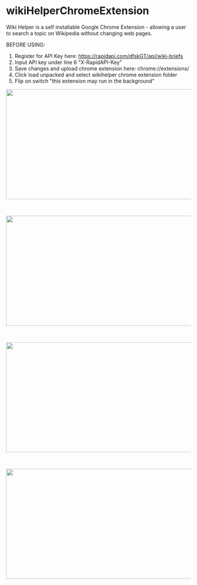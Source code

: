 # wikiHelperChromeExtension

Wiki Helper is a self installable Google Chrome Extension - allowing a user to search a topic on Wikipedia without changing web pages.

BEFORE USING:
1. Register for API Key here: https://rapidapi.com/dfskGT/api/wiki-briefs
2. Input API key under line 6 "X-RapidAPI-Key"
3. Save changes and upload chrome extension here: chrome://extensions/
4. Click load unpacked and select wikihelper chrome extension folder
5. Flip on switch "this extension may run in the background"

<p align="center">
  <img width="1000" height="300" src="https://github.com/bensadel/wiki-helper-chrome-extension/assets/95494769/2d3fea37-87a4-4e22-aefb-810614701281">
</p>
<br>
<p align="center">
  <img width="1000" height="300" src="https://github.com/bensadel/wiki-helper-chrome-extension/assets/95494769/4e3572f4-4140-4f5e-82c9-3fdbaa9d988d">
</p>
<br>
<p align="center">
  <img width="1000" height="300" src="https://github.com/bensadel/wiki-helper-chrome-extension/assets/95494769/f8123fc0-2a6d-42c6-a030-26c979d2773b">
</p>
<br>
<p align="center">
  <img width="1000" height="300" src="https://github.com/bensadel/wiki-helper-chrome-extension/assets/95494769/925e6099-d108-43c6-bec3-0b399772a3ae">
</p>
